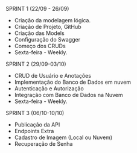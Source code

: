 SPRINT 1 (22/09 - 26/09)
- Criação da modelagem lógica.
- Criação de Projeto, GitHub
- Criação das Models
- Configuração do Swagger
- Começo dos CRUDs
- Sexta-feira - Weekly.

SPRINT 2 (29/09-03/10)
- CRUD de Usuário e Anotações
- Implementação do Banco de Dados em nuvem
- Autenticação e Autorização
- Integração com Banco de Dados na Nuvem
- Sexta-feira - Weekly.

SPRINT 3 (06/10-10/10)
- Publicação da API
- Endpoints Extra
- Cadastro de Imagem (Local ou Nuvem)
- Recuperação de Senha
